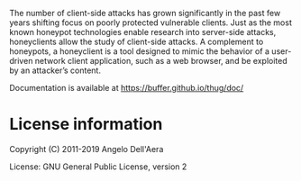 The number of client-side attacks has grown significantly in the past few years shifting
focus on poorly protected vulnerable clients. Just as the most known honeypot technologies
enable research into server-side attacks, honeyclients allow the study of client-side
attacks. A complement to honeypots, a honeyclient is a tool designed to mimic the behavior
of a user-driven network client application, such as a web browser, and be exploited by an
attacker’s content.

Documentation is available at https://buffer.github.io/thug/doc/


License information
===================

Copyright (C) 2011-2019 Angelo Dell'Aera

License: GNU General Public License, version 2
